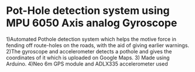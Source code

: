 # Pot-Hole detection system using MPU 6050 Axis analog  Gyroscope 

 1)Automated Pothole detection system which helps the motive force in fending off route-holes on the roads, with the aid of giving earlier warnings.
 2)The gyroscope and accelerometer detects a pothole and gives the coordinates of it which is uploaded on Google Maps.
 3)	Made using Arduino.
 4)Neo 6m GPS module and ADLX335 accelerometer used
